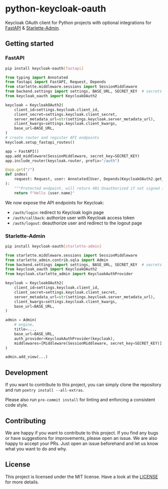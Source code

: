 # python-keycloak-oauth

Keycloak OAuth client for Python projects with optional integrations for [FastAPI](https://github.com/tiangolo/fastapi) & [Starlette-Admin](https://github.com/jowilf/starlette-admin).

## Getting started

### FastAPI

```sh
pip install keycloak-oauth[fastapi]
```

```python
from typing import Annotated
from fastapi import FastAPI, Request, Depends
from starlette.middleware.sessions import SessionMiddleware
from backend.settings import settings, BASE_URL, SECRET_KEY  # secrets
from keycloak_oauth import KeycloakOAuth2

keycloak = KeycloakOAuth2(
    client_id=settings.keycloak.client_id,
    client_secret=settings.keycloak.client_secret,
    server_metadata_url=str(settings.keycloak.server_metadata_url),
    client_kwargs=settings.keycloak.client_kwargs,
    base_url=BASE_URL,
)
# create router and register API endpoints
keycloak.setup_fastapi_routes()

app = FastAPI()
app.add_middleware(SessionMiddleware, secret_key=SECRET_KEY)
app.include_router(keycloak.router, prefix="/auth")

@app.get("/")
def index(
    request: Request, user: Annotated[User, Depends(KeycloakOAuth2.get_user)]
):
    """Protected endpoint, will return 401 Unauthorized if not signed in."""
    return f"Hello {user.name}"
```

We now expose the API endpoints for Keycloak:

- `/auth/login`: redirect to Keycloak login page
- `/auth/callback`: authorize user with Keycloak access token
- `/auth/logout`: deauthorize user and redirect to the logout page

### Starlette-Admin

```sh
pip install keycloak-oauth[starlette-admin]
```

```python
from starlette.middleware.sessions import SessionMiddleware
from starlette_admin.contrib.sqla import Admin
from backend.settings import settings, BASE_URL, SECRET_KEY  # secrets
from keycloak_oauth import KeycloakOAuth2
from keycloak.starlette_admin import KeycloakAuthProvider

keycloak = KeycloakOAuth2(
    client_id=settings.keycloak.client_id,
    client_secret=settings.keycloak.client_secret,
    server_metadata_url=str(settings.keycloak.server_metadata_url),
    client_kwargs=settings.keycloak.client_kwargs,
    base_url=BASE_URL,
)

admin = Admin(
    # engine,
    title=...,
    base_url=BASE_URL,
    auth_provider=KeycloakAuthProvider(keycloak),
    middlewares=[Middleware(SessionMiddleware, secret_key=SECRET_KEY)],
)

admin.add_view(...)
```

## Development

If you want to contribute to this project, you can simply clone the repository and run `poetry install --all-extras`.

Please also run `pre-commit install` for linting and enforcing a consistent code style.

## Contributing

We are happy if you want to contribute to this project. If you find any bugs or have suggestions for improvements, please open an issue. We are also happy to accept your PRs. Just open an issue beforehand and let us know what you want to do and why.

## License

This project is licensed under the MIT license. Have a look at the [LICENSE](LICENSE.md) for more details.
